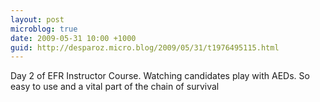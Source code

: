```yaml
---
layout: post
microblog: true
date: 2009-05-31 10:00 +1000
guid: http://desparoz.micro.blog/2009/05/31/t1976495115.html
---
```

Day 2 of EFR Instructor Course. Watching candidates play with AEDs. So easy to use and a vital part of the chain of survival
